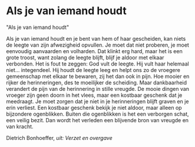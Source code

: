 # Als je van iemand houdt

"Als je van iemand houdt"

Als je van iemand houdt
en je bent van hem of haar gescheiden,
kan niets de leegte van zijn afwezigheid opvullen.
Je moet dat niet proberen,
je moet eenvoudig aanvaarden en volharden.
Dat klinkt erg hard, maar het is een grote troost,
want zolang de leegte blijft,
blijf je aldoor met elkaar verbonden.
Het is fout te zeggen: God vult de leegte.
Hij vult haar helemaal niet... integendeel.
Hij houdt de leegte leeg en helpt ons zo
de vroegere gemeenschap met elkaar te bewaren,
zij het dan ook in pijn.
Hoe mooier en rijker de herinneringen,
des te moeilijker de scheiding.
Maar dankbaarheid verandert de pijn
van de herinnering in stille vreugde.
De mooie dingen van vroeger
zijn geen doorn in het vlees,
maar een kostbaar geschenk dat je meedraagt.
Je moet zorgen dat je niet in je herinneringen blijft graven
en je erin verliest.
Een kostbaar geschenk bekijk je niet aldoor,
maar alleen op bijzondere ogenblikken.
Buiten die ogenblikken is het
een verborgen schat, een veilig bezit.
Dan wordt het verleden
een blijvende bron van vreugde en van kracht.

Dietrich Bonhoeffer, _uit: Verzet en overgave_